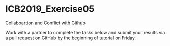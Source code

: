 # ICB2019_Exercise05
Collaboartion and Conflict with Github

Work with a partner to complete the tasks below and submit your results via a pull request
on GitHub by the beginning of tutorial on Friday.
